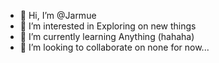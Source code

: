- 👋 Hi, I’m @Jarmue
- 👀 I’m interested in Exploring on new things
- 🌱 I’m currently learning Anything (hahaha)
- 💞️ I’m looking to collaborate on none for now...

<!---
Jarmue/Jarmue is a ✨ special ✨ repository because its `README.md` (this file) appears on your GitHub profile.
You can click the Preview link to take a look at your changes.
--->
